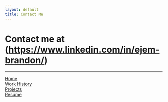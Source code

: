 ```yaml
---
layout: default
title: Contact Me
---
```


# Contact me at (https://www.linkedin.com/in/ejem-brandon/)
---
[Home](https://ejem0724.github.io)\
[Work History](https://ejem0724.github.io/work-history)\
[Projects](https://ejem0724.github.io/resume)\
[Resume](https://drive.google.com/file/d/1N04MfUDJqpCMQxs24CMc0z-Vb1zr_SuE/view?usp=drive_link)
